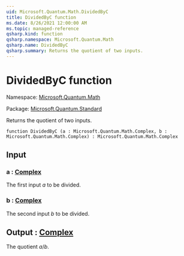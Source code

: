 ```yaml
---
uid: Microsoft.Quantum.Math.DividedByC
title: DividedByC function
ms.date: 8/26/2021 12:00:00 AM
ms.topic: managed-reference
qsharp.kind: function
qsharp.namespace: Microsoft.Quantum.Math
qsharp.name: DividedByC
qsharp.summary: Returns the quotient of two inputs.
---
```


# DividedByC function

Namespace: [Microsoft.Quantum.Math](xref:Microsoft.Quantum.Math)

Package: [Microsoft.Quantum.Standard](https://nuget.org/packages/Microsoft.Quantum.Standard)


Returns the quotient of two inputs.

```qsharp
function DividedByC (a : Microsoft.Quantum.Math.Complex, b : Microsoft.Quantum.Math.Complex) : Microsoft.Quantum.Math.Complex
```


## Input

### a : [Complex](xref:Microsoft.Quantum.Math.Complex)

The first input $a$ to be divided.


### b : [Complex](xref:Microsoft.Quantum.Math.Complex)

The second input $b$ to be divided.



## Output : [Complex](xref:Microsoft.Quantum.Math.Complex)

The quotient $a / b$.
